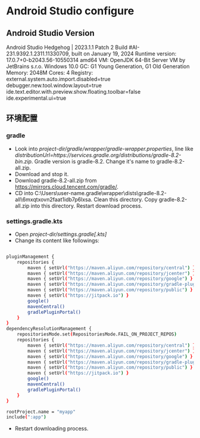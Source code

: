 # Android Studio configure

## Android Studio Version

Android Studio Hedgehog | 2023.1.1 Patch 2
Build #AI-231.9392.1.2311.11330709, built on January 19, 2024
Runtime version: 17.0.7+0-b2043.56-10550314 amd64
VM: OpenJDK 64-Bit Server VM by JetBrains s.r.o.
Windows 10.0
GC: G1 Young Generation, G1 Old Generation
Memory: 2048M
Cores: 4
Registry:
    external.system.auto.import.disabled=true
    debugger.new.tool.window.layout=true
    ide.text.editor.with.preview.show.floating.toolbar=false
    ide.experimental.ui=true

## 环境配置

### gradle

- Look into *project-dir/gradle/wrapper/gradle-wrapper.properties*, line like *distributionUrl=https\://services.gradle.org/distributions/gradle-8.2-bin.zip*. Gradle version is gradle-8.2. Change it's name to gradle-8.2-all.zip.
- Download and stop it.
- Download gradle-8.2-all.zip from https://mirrors.cloud.tencent.com/gradle/.
- CD into C:\Users\user-name\.gradle\wrapper\dists\gradle-8.2-all\6mxqtxovn2faat1idb7p6lxsa. Clean this directory. Copy gradle-8.2-all.zip into this directory. Restart download process.

### settings.gradle.kts

- Open *project-dir/settings.gradle[.kts]*
- Change its content like followings:

```bash

pluginManagement {
    repositories {
        maven { setUrl("https://maven.aliyun.com/repository/central") }
        maven { setUrl("https://maven.aliyun.com/repository/jcenter") }
        maven { setUrl("https://maven.aliyun.com/repository/google") }
        maven { setUrl("https://maven.aliyun.com/repository/gradle-plugin") }
        maven { setUrl("https://maven.aliyun.com/repository/public") }
        maven { setUrl("https://jitpack.io") }
        google()
        mavenCentral()
        gradlePluginPortal()
    }
}
dependencyResolutionManagement {
    repositoriesMode.set(RepositoriesMode.FAIL_ON_PROJECT_REPOS)
    repositories {
        maven { setUrl("https://maven.aliyun.com/repository/central") }
        maven { setUrl("https://maven.aliyun.com/repository/jcenter") }
        maven { setUrl("https://maven.aliyun.com/repository/google") }
        maven { setUrl("https://maven.aliyun.com/repository/gradle-plugin") }
        maven { setUrl("https://maven.aliyun.com/repository/public") }
        maven { setUrl("https://jitpack.io") }
        google()
        mavenCentral()
        gradlePluginPortal()
    }
}

rootProject.name = "myapp"
include(":app")

```

- Restart downloading process.